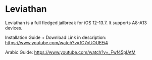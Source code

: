 # Leviathan

Leviathan is a full fledged jailbreak for iOS 12-13.7. It supports A8-A13 devices. 

Installation Guide + Download Link in description: https://www.youtube.com/watch?v=fC7oUOUEEi4

Arabic Guide: https://www.youtube.com/watch?v=_Fwf45pIAtM
